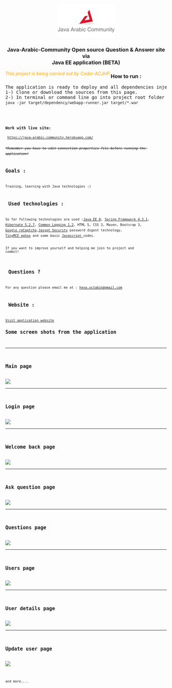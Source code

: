 <div align="center">
  <img src="https://github.com/Coder-ACJHP/Java-Arabic-Community/blob/master/WebContent/resources/images/Logo.png">
   <h3> 
    Java-Arabic-Community Open source Question &amp; Answer site via <br/>Java EE application (BETA)
  </h3>
   <label style="font-style: oblique; color:#ffa500; float:left;"> This project is being carried out by Coder ACJHP.</label>
</div>
<h3>How to run : </h3>
<pre>
The application is ready to deploy and all dependencies injected (database, server etc.) just you need :
1-) Clone or download the sources from this page.
2-) In terminal or command line go into project root folder and copy this line to run :
<code>java -jar target/dependency/webapp-runner.jar target/*.war<code>
</pre><br>
<h3>Work with live site: </h3> <a href="https://java-arabic-community.herokuapp.com/AllQuestions">https://java-arabic-community.herokuapp.com/</a><br>
<del><i>*Remember you have to edit connection properties file before running the application!</i></del>

<h2>Goals :</h2> 
Training, learning with Java technologies :)

<h2> Used technologies :</h2> 
So far following technologies are used :<a href="https://blogs.oracle.com/java/java-ee-8-overview">Java EE 8</a>, <a href="https://spring.io/">Spring Framework 4.3.1</a>, <a href="http://hibernate.org/orm/documentation/5.0/">Hibernate 5.2.7</a>, <a href="https://commons.apache.org/proper/commons-logging/">Common Logging 1.2</a>, HTML 5, CSS 3, Maven, Bootsrap 3,
<a href="https://www.google.com/recaptcha/intro/invisible.html">Google reCaptcha</a>,<a href="http://jasypt.org/">Jasypt Security</a> password digest technology, 
<a href="https://www.tinymce.com/">TinyMCE ephox</a> and some basic <a href="https://www.javascript.com/">Javascript </a>codes.

If you want to improve yourself and helping me join to project and commit!

<h2> Questions ?</h2> 
For any question please email me at : <a href="mailto:hexa.octabin@gmail.com">hexa.octabin@gmail.com</a>

<h2> Website : </h2> 
<a href="https://coder-acjhp.github.io/Java-Arabic-Community/">Visit application website</a>
<h2>Some screen shots from the application</h2>
<hr>
<h2>Main page</h2>
<img src="https://github.com/Coder-ACJHP/Java-Arabic-Community/blob/master/src/com/community/web/screenshot/mainPage.png">
<hr>
<h2>Login page</h2>
<img src="https://github.com/Coder-ACJHP/Java-Arabic-Community/blob/master/src/com/community/web/screenshot/login.png">
<hr>
<h2>Welcome back page</h2>
<img src="https://github.com/Coder-ACJHP/Java-Arabic-Community/blob/master/src/com/community/web/screenshot/welcomeBack.png">
<hr>
<h2>Ask question page</h2>
<img src="https://github.com/Coder-ACJHP/Java-Arabic-Community/blob/master/src/com/community/web/screenshot/askQuestion.png">
<hr>
<h2>Questions page</h2>
<img src="https://github.com/Coder-ACJHP/Java-Arabic-Community/blob/master/src/com/community/web/screenshot/questions.png">
<hr>
<h2>Users page</h2>
<img src="https://github.com/Coder-ACJHP/Java-Arabic-Community/blob/master/src/com/community/web/screenshot/users.png">
<hr>
<h2>User details page</h2>
<img src="https://github.com/Coder-ACJHP/Java-Arabic-Community/blob/master/src/com/community/web/screenshot/userDetails.png">
<hr>
<h2>Update user page</h2>
<img src="https://github.com/Coder-ACJHP/Java-Arabic-Community/blob/master/src/com/community/web/screenshot/updateUser.png">
<br>
and more....
